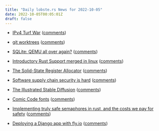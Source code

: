 ```yaml
---
title: "Daily lobste.rs News for 2022-10-05"
date: 2022-10-05T00:05:01Z
draft: false
---
```






- [IPv4 Turf War](https://ipv4.games/)
  ([comments](https://lobste.rs/s/hpaukh/ipv4_turf_war))



- [git worktrees](https://jmtd.net/log/worktrees/)
  ([comments](https://lobste.rs/s/r5c6o8/git_worktrees))



- [SQLite: QEMU all over again?](https://glaubercosta-11125.medium.com/sqlite-qemu-all-over-again-aedad19c9a1c)
  ([comments](https://lobste.rs/s/wvshhd/sqlite_qemu_all_over_again))



- [Introductory Rust Support merged in linux](https://git.kernel.org/pub/scm/linux/kernel/git/torvalds/linux.git/commit/?id=8aebac82933ff1a7c8eede18cab11e1115e2062b)
  ([comments](https://lobste.rs/s/otyvbx/introductory_rust_support_merged_linux))



- [The Solid-State Register Allocator](https://www.mattkeeter.com/blog/2022-10-04-ssra/)
  ([comments](https://lobste.rs/s/od8rzt/solid_state_register_allocator))



- [Software supply chain security is hard](https://r2c.dev/blog/2022/software-supply-chain-security-is-hard/)
  ([comments](https://lobste.rs/s/r6vxfk/software_supply_chain_security_is_hard))



- [The Illustrated Stable Diffusion](https://jalammar.github.io/illustrated-stable-diffusion/)
  ([comments](https://lobste.rs/s/zksp2g/illustrated_stable_diffusion))



- [Comic Code fonts](https://fonts.ilovetypography.com/fonts/tabular-type-foundry/comic-code)
  ([comments](https://lobste.rs/s/qhjxlq/comic_code_fonts))



- [Implementing truly safe semaphores in rust, and the costs we pay for safety](https://neosmart.net/blog/2022/implementing-truly-safe-semaphores-in-rust/)
  ([comments](https://lobste.rs/s/po43zy/implementing_truly_safe_semaphores_rust))



- [Deploying a Django app with fly.io](https://davi.sh/blog/2022/10/django-with-flyio/)
  ([comments](https://lobste.rs/s/f0bmby/deploying_django_app_with_fly_io))


